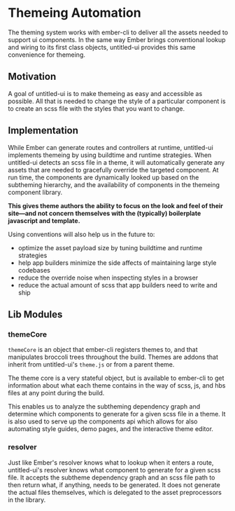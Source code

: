 # Themeing Automation

The theming system works with ember-cli to deliver all the assets needed to support ui components. In the same way Ember brings conventional lookup and wiring to its first class objects, untitled-ui provides this same convenience for themeing.

## Motivation

A goal of untitled-ui is to make themeing as easy and accessible as possible. All that is needed to change the style of a particular component is to create an scss file with the styles that you want to change.

## Implementation

While Ember can generate routes and controllers at runtime, untitled-ui implements themeing by using buildtime and runtime strategies. When untitled-ui detects an scss file in a theme, it will automatically generate any assets that are needed to gracefully override the targeted component. At run time, the components are dynamically looked up based on the subtheming hierarchy, and the availability of components in the themeing component library.

**This gives theme authors the ability to focus on the look and feel of their site—and not concern themselves with the (typically) boilerplate javascript and template.**

Using conventions will also help us in the future to:

- optimize the asset payload size by tuning buildtime and runtime strategies
- help app builders minimize the side affects of maintaining large style codebases
- reduce the override noise when inspecting styles in a browser
- reduce the actual amount of scss that app builders need to write and ship

## Lib Modules

### themeCore

`themeCore` is an object that ember-cli registers themes to, and that manipulates broccoli trees throughout the build. Themes are addons that inherit from untitled-ui's `theme.js` or from a parent theme.

The theme core is a very stateful object, but is available to ember-cli to get information about what each theme contains in the way of scss, js, and hbs files at any point during the build.

This enables us to analyze the subtheming dependency graph and determine which components to generate for a given scss file in a theme. It is also used to serve up the components api which allows for also automating style guides, demo pages, and the interactive theme editor.

### resolver

Just like Ember's resolver knows what to lookup when it enters a route, untitled-ui's resolver knows what component to generate for a given scss file. It accepts the subtheme dependency graph and an scss file path to then return what, if anything, needs to be generated. It does not generate the actual files themselves, which is delegated to the asset preprocessors in the library.




